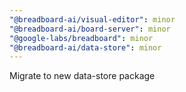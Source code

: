 ```yaml
---
"@breadboard-ai/visual-editor": minor
"@breadboard-ai/board-server": minor
"@google-labs/breadboard": minor
"@breadboard-ai/data-store": minor
---
```


Migrate to new data-store package
